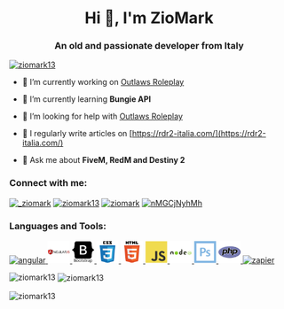 <h1 align="center">Hi 👋, I'm ZioMark</h1>
<h3 align="center">An old and passionate developer from Italy</h3>

<p align="left"> <a href="https://github.com/ryo-ma/github-profile-trophy"><img src="https://github-profile-trophy.vercel.app/?username=ziomark13" alt="ziomark13" /></a> </p>

- 🔭 I’m currently working on [Outlaws Roleplay](https://github.com/Outlaws-Roleplay)

- 🌱 I’m currently learning **Bungie API**

- 🤝 I’m looking for help with [Outlaws Roleplay](https://github.com/Outlaws-Roleplay)

- 📝 I regularly write articles on [https://rdr2-italia.com/](https://rdr2-italia.com/)

- 💬 Ask me about **FiveM, RedM and Destiny 2**

<h3 align="left">Connect with me:</h3>
<p align="left">
<a href="https://twitter.com/_ziomark" target="blank"><img align="center" src="https://raw.githubusercontent.com/rahuldkjain/github-profile-readme-generator/master/src/images/icons/Social/twitter.svg" alt="_ziomark" height="30" width="40" /></a>
<a href="https://instagram.com/ziomark13" target="blank"><img align="center" src="https://raw.githubusercontent.com/rahuldkjain/github-profile-readme-generator/master/src/images/icons/Social/instagram.svg" alt="ziomark13" height="30" width="40" /></a>
<a href="https://www.youtube.com/c/ziomark" target="blank"><img align="center" src="https://raw.githubusercontent.com/rahuldkjain/github-profile-readme-generator/master/src/images/icons/Social/youtube.svg" alt="ziomark" height="30" width="40" /></a>
<a href="https://discord.gg/nMGCjNyhMh" target="blank"><img align="center" src="https://raw.githubusercontent.com/rahuldkjain/github-profile-readme-generator/master/src/images/icons/Social/discord.svg" alt="nMGCjNyhMh" height="30" width="40" /></a>
</p>

<h3 align="left">Languages and Tools:</h3>
<p align="left"> <a href="https://angular.io" target="_blank" rel="noreferrer"> <img src="https://angular.io/assets/images/logos/angular/angular.svg" alt="angular" width="40" height="40"/> </a> <a href="https://angular.io" target="_blank" rel="noreferrer"> <img src="https://raw.githubusercontent.com/devicons/devicon/master/icons/angularjs/angularjs-original-wordmark.svg" alt="angularjs" width="40" height="40"/> </a> <a href="https://getbootstrap.com" target="_blank" rel="noreferrer"> <img src="https://raw.githubusercontent.com/devicons/devicon/master/icons/bootstrap/bootstrap-plain-wordmark.svg" alt="bootstrap" width="40" height="40"/> </a> <a href="https://www.w3schools.com/css/" target="_blank" rel="noreferrer"> <img src="https://raw.githubusercontent.com/devicons/devicon/master/icons/css3/css3-original-wordmark.svg" alt="css3" width="40" height="40"/> </a> <a href="https://www.w3.org/html/" target="_blank" rel="noreferrer"> <img src="https://raw.githubusercontent.com/devicons/devicon/master/icons/html5/html5-original-wordmark.svg" alt="html5" width="40" height="40"/> </a> <a href="https://developer.mozilla.org/en-US/docs/Web/JavaScript" target="_blank" rel="noreferrer"> <img src="https://raw.githubusercontent.com/devicons/devicon/master/icons/javascript/javascript-original.svg" alt="javascript" width="40" height="40"/> </a> <a href="https://nodejs.org" target="_blank" rel="noreferrer"> <img src="https://raw.githubusercontent.com/devicons/devicon/master/icons/nodejs/nodejs-original-wordmark.svg" alt="nodejs" width="40" height="40"/> </a> <a href="https://www.photoshop.com/en" target="_blank" rel="noreferrer"> <img src="https://raw.githubusercontent.com/devicons/devicon/master/icons/photoshop/photoshop-line.svg" alt="photoshop" width="40" height="40"/> </a> <a href="https://www.php.net" target="_blank" rel="noreferrer"> <img src="https://raw.githubusercontent.com/devicons/devicon/master/icons/php/php-original.svg" alt="php" width="40" height="40"/> </a> <a href="https://zapier.com" target="_blank" rel="noreferrer"> <img src="https://www.vectorlogo.zone/logos/zapier/zapier-icon.svg" alt="zapier" width="40" height="40"/> </a> </p>

<p><img align="left" src="https://github-readme-stats.vercel.app/api/top-langs?username=ziomark13&show_icons=true&locale=en&layout=compact" alt="ziomark13" /></p>

<p>&nbsp;<img align="center" src="https://github-readme-stats.vercel.app/api?username=ziomark13&show_icons=true&locale=en" alt="ziomark13" /></p>

<p><img align="center" src="https://github-readme-streak-stats.herokuapp.com/?user=ziomark13&" alt="ziomark13" /></p>
